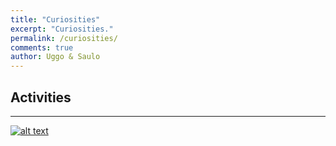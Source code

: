 ```yaml
---
title: "Curiosities"
excerpt: "Curiosities."
permalink: /curiosities/
comments: true
author: Uggo & Saulo
---
```


## Activities

---

[![alt text][2]][1]

  [1]: http://nautil.us/issue/37/currents/the-strange-blissfulness-of-storms
  [2]: http://static.nautil.us/9434_beff5a409891f9bf1bfa1e555fe213e2.jpg (hover text)
